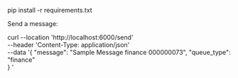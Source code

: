 pip install -r requirements.txt


Send a message:

curl --location 'http://localhost:6000/send' \
--header 'Content-Type: application/json' \
--data '{
    "message": "Sample Message finance 000000073",
    "queue_type": "finance"  
}
'